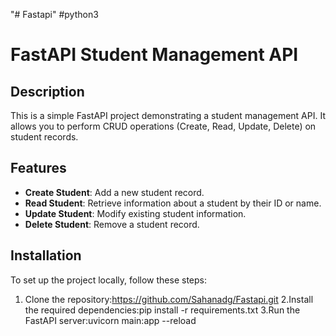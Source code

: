 "# Fastapi" #python3
# FastAPI Student Management API



## Description

This is a simple FastAPI project demonstrating a student management API. It allows you to perform CRUD operations (Create, Read, Update, Delete) on student records.

## Features

- **Create Student**: Add a new student record.
- **Read Student**: Retrieve information about a student by their ID or name.
- **Update Student**: Modify existing student information.
- **Delete Student**: Remove a student record.



## Installation

To set up the project locally, follow these steps:

1. Clone the repository:https://github.com/Sahanadg/Fastapi.git
2.Install the required dependencies:pip install -r requirements.txt
3.Run the FastAPI server:uvicorn main:app --reload





